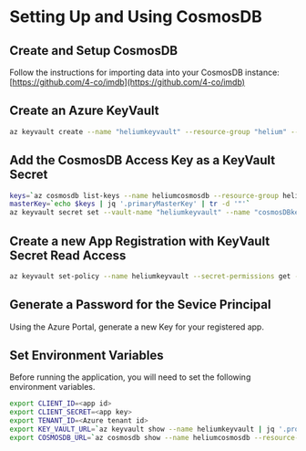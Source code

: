 # Setting Up and Using CosmosDB

## Create and Setup CosmosDB
 Follow the instructions for importing data into your CosmosDB instance: [https://github.com/4-co/imdb](https://github.com/4-co/imdb)

## Create an Azure KeyVault
```bash 
az keyvault create --name "heliumkeyvault" --resource-group "helium" --location "eastus"
```

## Add the CosmosDB Access Key as a KeyVault Secret
```bash
keys=`az cosmosdb list-keys --name heliumcosmosdb --resource-group helium`
masterKey=`echo $keys | jq '.primaryMasterKey' | tr -d '"'`
az keyvault secret set --vault-name "heliumkeyvault" --name "cosmosDBkey" --value "$masterKey"
```

## Create a new App Registration with KeyVault Secret Read Access

```bash
az keyvault set-policy --name heliumkeyvault --secret-permissions get --spn <app id>
```

## Generate a Password for the Sevice Principal
Using the Azure Portal, generate a new Key for your registered app.

## Set Environment Variables
Before running the application, you will need to set the following environment variables.
```bash
export CLIENT_ID=<app id>
export CLIENT_SECRET=<app key>
export TENANT_ID=<Azure tenant id>
export KEY_VAULT_URL=`az keyvault show --name heliumkeyvault | jq '.properties.vaultUri' | tr -d '"'`
export COSMOSDB_URL=`az cosmosdb show --name heliumcosmosdb --resource-group helium | jq '.documentEndpoint' | tr -d '"'`
```